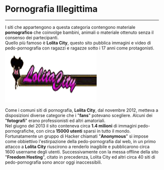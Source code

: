 # Pornografia Illegittima
---
I siti che appartengono a questa categoria contengono materiale **pornografico** che coinvolge bambini, animali o materiale ottenuto senza il consenso dei partecipanti.<br/>
Quello più famoso è **Lolita City**, questo sito pubblica immagini e video di pedo-pornografia con ragazzi e ragazze sotto i 17 anni come protagonisti.
![](LolitaCityAnonymous.png)

Come i comuni siti di pornografia, **Lolita City**, dal novembre 2012, metteva a disposizioni diverse categorie che i "**fans**" potevano scegliere. Alcuni dei "**fotografi**" erano professionisti ed altri amatoriali. <br/>
Nel giugno del 2013 il sito conteneva circa **1.4 milioni** di immagini pedo-pornografiche, con circa **15000 utenti** sparsi in tutto il mondo.<br/>
Fortunatamente un gruppo di Hacker chiamati "**Anonymous**" si impose come obbiettivo l'estirpazione della pedo-pornografia dal web, in un primo attacco a **Lolita City** riuscirono a renderlo inagibile e pubblicarono circa 1600 username degli utenti. Successivamente con la messa offline della sito "**Freedom Hosting**", citato in precedenza, Lolita City ed altri circa 40 siti di pedo-pornografia sono ancor oggi inaccessibili.
